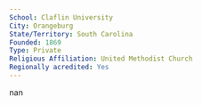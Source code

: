 ```yaml
---
School: Claflin University
City: Orangeburg
State/Territory: South Carolina
Founded: 1869
Type: Private
Religious Affiliation: United Methodist Church
Regionally acredited: Yes
---
```

nan
